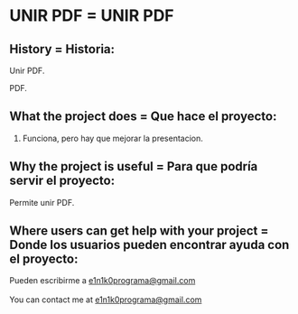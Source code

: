 # UNIR PDF = UNIR PDF

## History = Historia:
Unir PDF.<br>

PDF.

## What the project does = Que hace el proyecto:
  1. Funciona, pero hay que mejorar la presentacion.



## Why the project is useful = Para que podría servir el proyecto:
  Permite unir PDF.<br>

 
     
## Where users can get help with your project = Donde los usuarios pueden encontrar ayuda con el proyecto:
   Pueden escribirme a e1n1k0programa@gmail.com<br><br>
	 You can contact me at e1n1k0programa@gmail.com
